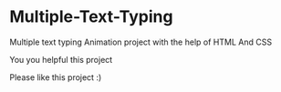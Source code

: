# Multiple-Text-Typing
Multiple text typing  Animation project with the help of HTML And CSS

You you helpful this project 

Please like this project :)

